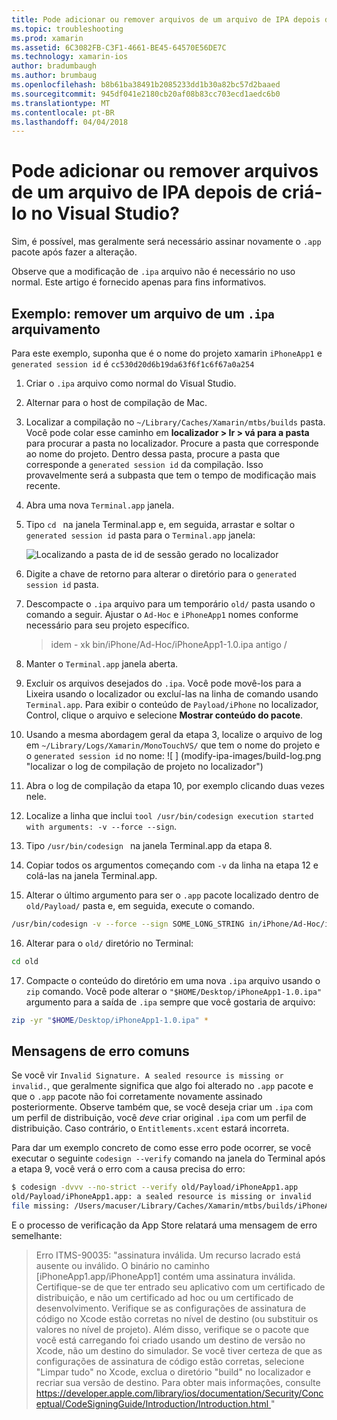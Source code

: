 ```yaml
---
title: Pode adicionar ou remover arquivos de um arquivo de IPA depois de criá-lo no Visual Studio?
ms.topic: troubleshooting
ms.prod: xamarin
ms.assetid: 6C3082FB-C3F1-4661-BE45-64570E56DE7C
ms.technology: xamarin-ios
author: bradumbaugh
ms.author: brumbaug
ms.openlocfilehash: b8b61ba38491b2085233dd1b30a82bc57d2baaed
ms.sourcegitcommit: 945df041e2180cb20af08b83cc703ecd1aedc6b0
ms.translationtype: MT
ms.contentlocale: pt-BR
ms.lasthandoff: 04/04/2018
---
```

# <a name="can-i-add-files-to-or-remove-files-from-an-ipa-file-after-building-it-in-visual-studio"></a>Pode adicionar ou remover arquivos de um arquivo de IPA depois de criá-lo no Visual Studio?

Sim, é possível, mas geralmente será necessário assinar novamente o `.app` pacote após fazer a alteração.

Observe que a modificação de `.ipa` arquivo não é necessário no uso normal. Este artigo é fornecido apenas para fins informativos.

## <a name="example-removing-a-file-from-a-ipa-archive"></a>Exemplo: remover um arquivo de um `.ipa` arquivamento

Para este exemplo, suponha que é o nome do projeto xamarin `iPhoneApp1` e `generated session id` é `cc530d20d6b19da63f6f1c6f67a0a254`

1.  Criar o `.ipa` arquivo como normal do Visual Studio.

2.  Alternar para o host de compilação de Mac.

3.  Localizar a compilação no `~/Library/Caches/Xamarin/mtbs/builds` pasta. Você pode colar esse caminho em **localizador > Ir > vá para a pasta** para procurar a pasta no localizador. Procure a pasta que corresponde ao nome do projeto. Dentro dessa pasta, procure a pasta que corresponde a `generated session id` da compilação. Isso provavelmente será a subpasta que tem o tempo de modificação mais recente.

4.  Abra uma nova `Terminal.app` janela.

5.  Tipo `cd ` na janela Terminal.app e, em seguida, arrastar e soltar o `generated session id` pasta para o `Terminal.app` janela:

    ![](modify-ipa-images/session-id-folder.png "Localizando a pasta de id de sessão gerado no localizador")

6.  Digite a chave de retorno para alterar o diretório para o `generated session id` pasta.

7.  Descompacte o `.ipa` arquivo para um temporário `old/` pasta usando o comando a seguir. Ajustar o `Ad-Hoc` e `iPhoneApp1` nomes conforme necessário para seu projeto específico.

    > idem - xk bin/iPhone/Ad-Hoc/iPhoneApp1-1.0.ipa antigo /

8.  Manter o `Terminal.app` janela aberta.

9.  Excluir os arquivos desejados do `.ipa`. Você pode movê-los para a Lixeira usando o localizador ou excluí-las na linha de comando usando `Terminal.app`. Para exibir o conteúdo de `Payload/iPhone` no localizador, Control, clique o arquivo e selecione **Mostrar conteúdo do pacote**.

10.  Usando a mesma abordagem geral da etapa 3, localize o arquivo de log em `~/Library/Logs/Xamarin/MonoTouchVS/` que tem o nome do projeto e o `generated session id` no nome: ![ ] (modify-ipa-images/build-log.png "localizar o log de compilação de projeto no localizador")

11.  Abra o log de compilação da etapa 10, por exemplo clicando duas vezes nele.

12.  Localize a linha que inclui `tool /usr/bin/codesign execution started with arguments: -v --force --sign`.

13.  Tipo `/usr/bin/codesign ` na janela Terminal.app da etapa 8.

14.  Copiar todos os argumentos começando com `-v` da linha na etapa 12 e colá-las na janela Terminal.app.

15.  Alterar o último argumento para ser o `.app` pacote localizado dentro de `old/Payload/` pasta e, em seguida, execute o comando.

```bash
/usr/bin/codesign -v --force --sign SOME_LONG_STRING in/iPhone/Ad-Hoc/iPhoneApp1.app/ResourceRules.plist --entitlements obj/iPhone/Ad-Hoc/Entitlements.xcent old/Payload/iPhoneApp1.app
```

16.  Alterar para o `old/` diretório no Terminal:

```bash
cd old
```

17.  Compacte o conteúdo do diretório em uma nova `.ipa` arquivo usando o `zip` comando. Você pode alterar o `"$HOME/Desktop/iPhoneApp1-1.0.ipa"` argumento para a saída de `.ipa` sempre que você gostaria de arquivo:

```bash
zip -yr "$HOME/Desktop/iPhoneApp1-1.0.ipa" *
```

## <a name="common-error-messages"></a>Mensagens de erro comuns

Se você vir `Invalid Signature. A sealed resource is missing or invalid.`, que geralmente significa que algo foi alterado no `.app` pacote e que o `.app` pacote não foi corretamente novamente assinado posteriormente. Observe também que, se você deseja criar um `.ipa` com um perfil de distribuição, você _deve_ criar original `.ipa` com um perfil de distribuição. Caso contrário, o `Entitlements.xcent` estará incorreta.

Para dar um exemplo concreto de como esse erro pode ocorrer, se você executar o seguinte `codesign --verify` comando na janela do Terminal após a etapa 9, você verá o erro com a causa precisa do erro:

```bash
$ codesign -dvvv --no-strict --verify old/Payload/iPhoneApp1.app
old/Payload/iPhoneApp1.app: a sealed resource is missing or invalid
file missing: /Users/macuser/Library/Caches/Xamarin/mtbs/builds/iPhoneApp1/cc530d20d6b19da63f6f1c6f67a0a254/old/Payload/iPhoneApp1.app/MyFile.png
```

E o processo de verificação da App Store relatará uma mensagem de erro semelhante:

> Erro ITMS-90035: "assinatura inválida. Um recurso lacrado está ausente ou inválido. O binário no caminho [iPhoneApp1.app/iPhoneApp1] contém uma assinatura inválida. Certifique-se de que ter entrado seu aplicativo com um certificado de distribuição, e não um certificado ad hoc ou um certificado de desenvolvimento. Verifique se as configurações de assinatura de código no Xcode estão corretas no nível de destino (ou substituir os valores no nível de projeto). Além disso, verifique se o pacote que você está carregando foi criado usando um destino de versão no Xcode, não um destino do simulador. Se você tiver certeza de que as configurações de assinatura de código estão corretas, selecione "Limpar tudo" no Xcode, exclua o diretório "build" no localizador e recriar sua versão de destino. Para obter mais informações, consulte [ https://developer.apple.com/library/ios/documentation/Security/Conceptual/CodeSigningGuide/Introduction/Introduction.html ](https://developer.apple.com/library/ios/documentation/Security/Conceptual/CodeSigningGuide/Introduction/Introduction.html)"
